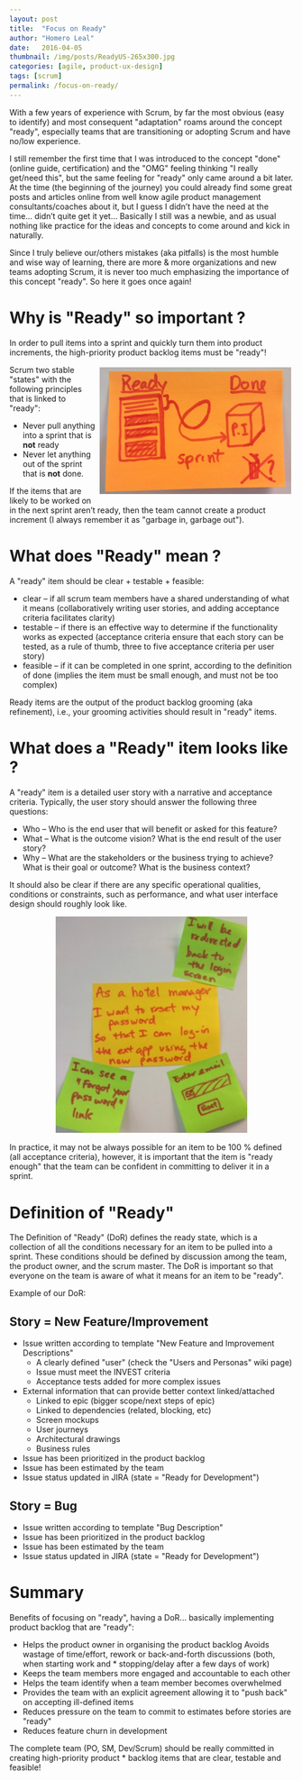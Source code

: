 ```yaml
---
layout: post
title:  "Focus on Ready"
author: "Homero Leal"
date:   2016-04-05
thumbnail: /img/posts/ReadyUS-265x300.jpg
categories: [agile, product-ux-design]
tags: [scrum]
permalink: /focus-on-ready/
---
```



With a few years of experience with Scrum, by far the most obvious (easy to identify) and most consequent "adaptation" roams around the concept "ready", especially teams that are transitioning or adopting Scrum and have no/low experience.


I still remember the first time that I was introduced to the concept "done" (online guide, certification) and the "OMG" feeling thinking "I really get/need this", but the same feeling for "ready" only came around a bit later. At the time (the beginning of the journey) you could already find some great posts and articles online from well know agile product management consultants/coaches about it, but I guess I didn’t have the need at the time... didn’t quite get it yet... Basically I still was a newbie, and as usual nothing like practice for the ideas and concepts to come around and kick in naturally.

Since I truly believe our/others mistakes (aka pitfalls) is the most humble and wise way of learning, there are more & more organizations and new teams adopting Scrum, it is never too much emphasizing the importance of this concept  "ready". So here it goes once again!


# Why is "Ready" so important ?


In order to pull items into a sprint and quickly turn them into product increments, the high-priority product backlog items must be "ready"!

<img alt="fb FB_comparison" src="/img/posts/ReadyDone-585x388.jpg" style="float: right; margin: 4px; width: 340px;" />


Scrum two stable "states" with the following principles that is linked to "ready":

* Never pull anything into a sprint that is **not** ready
* Never let anything out of the sprint that is **not** done.

If the items that are likely to be worked on in the next sprint aren’t ready, then the team cannot create a product increment (I always remember it as "garbage in, garbage out").


# What does "Ready" mean ?

A "ready" item should be clear + testable + feasible:

* clear – if all scrum team members have a shared understanding of what it means (collaboratively writing user stories, and adding acceptance criteria facilitates clarity)
* testable – if there is an effective way to determine if the functionality works as expected (acceptance criteria ensure that each story can be tested, as a rule of thumb, three to five acceptance criteria per user story)
* feasible – if it can be completed in one sprint, according to the definition of done (implies the item must be small enough, and must not be too complex)

Ready items are the output of the product backlog grooming (aka refinement), i.e., your grooming activities should result in "ready" items.

# What does a "Ready" item looks like ?

A "ready" item is a detailed user story with a narrative and acceptance criteria. Typically, the user story should answer the following three questions:

* Who – Who is the end user that will benefit or asked for this feature?
* What – What is the outcome vision? What is the end result of the user story?
* Why – What are the stakeholders or the business trying to achieve? What is their goal or outcome? What is the business context?

It should also be clear if there are any specific operational qualities, conditions or constraints, such as performance, and what user interface design should roughly look like.

<center>
	<img alt="" src="/img/posts/ReadyUS-265x300.jpg" style="width: 340px;" />
</center>

In practice, it may not be always possible for an item to be 100 % defined (all acceptance criteria), however, it is important that the item is "ready enough" that the team can be confident in committing to deliver it in a sprint.

# Definition of "Ready"

The Definition of "Ready" (DoR) defines the ready state, which is a collection of all the conditions necessary for an item to be pulled into a sprint. These conditions should be defined by discussion among the team, the product owner, and the scrum master. The DoR is important so that everyone on the team is aware of what it means for an item to be "ready".

Example of our DoR:

## Story = New Feature/Improvement

* Issue written according to template "New Feature and Improvement Descriptions"
	* A clearly defined "user" (check the "Users and Personas" wiki page)
	* Issue must meet the INVEST criteria
	* Acceptance tests added for more complex issues
* External information that can provide better context linked/attached
	* Linked to epic (bigger scope/next steps of epic)
	* Linked to dependencies (related, blocking, etc)
	* Screen mockups
	* User journeys
	* Architectural drawings
	* Business rules
* Issue has been prioritized in the product backlog
* Issue has been estimated by the team
* Issue status updated in JIRA (state = "Ready for Development") 

## Story = Bug

* Issue written according to template "Bug Description"
* Issue has been prioritized in the product backlog
* Issue has been estimated by the team
* Issue status updated in JIRA (state = "Ready for Development") 

# Summary

Benefits of focusing on "ready", having a DoR... basically implementing product backlog that are "ready":

* Helps the product owner in organising the product backlog
Avoids wastage of time/effort, rework or back-and-forth discussions (both, when starting work and * stopping/delay after a few days of work)
* Keeps the team members more engaged and accountable to each other
* Helps the team identify when a team member becomes overwhelmed
* Provides the team with an explicit agreement allowing it to "push back" on accepting ill-defined items
* Reduces pressure on the team to commit to estimates before stories are "ready"
* Reduces feature churn in development

The complete team (PO, SM, Dev/Scrum) should be really committed in creating high-priority product * backlog items that are clear, testable and feasible!